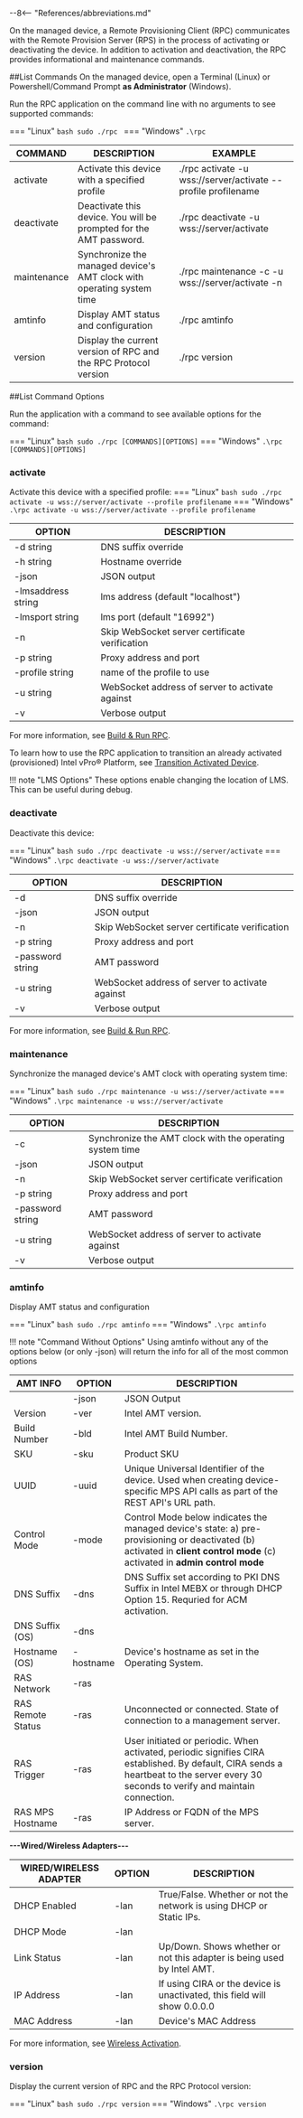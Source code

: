 --8<-- "References/abbreviations.md"

On the managed device, a Remote Provisioning Client (RPC) communicates with the Remote Provision Server (RPS) in the process of activating or deactivating the device. In addition to activation and deactivation, the RPC provides informational and maintenance commands.

##List Commands
On the managed device, open a Terminal (Linux) or Powershell/Command Prompt **as Administrator** (Windows).

Run the RPC application on the command line with no arguments to see supported commands:

=== "Linux"
    ``` bash
    sudo ./rpc 
    ```
=== "Windows"
    ```
    .\rpc
    ```

| COMMAND | DESCRIPTION | EXAMPLE |
| -------------------------- | ---------------------- | ----------- |
| activate | Activate this device with a specified profile | ./rpc activate -u wss://server/activate --profile profilename  |
| deactivate | Deactivate this device. You will be prompted for the AMT password.  | ./rpc deactivate -u wss://server/activate |
| maintenance | Synchronize the managed device's AMT clock with operating system time | ./rpc maintenance -c -u wss://server/activate -n |
| amtinfo | Display AMT status and configuration | ./rpc amtinfo |
| version | Display the current version of RPC and the RPC Protocol version | ./rpc version |

##List Command Options

Run the application with a command to see available options for the command:

=== "Linux"
    ``` bash
    sudo ./rpc [COMMANDS][OPTIONS]
    ```
=== "Windows"
    ```
    .\rpc [COMMANDS][OPTIONS]
    ```

### activate

Activate this device with a specified profile: 
=== "Linux"
    ``` bash
    sudo ./rpc activate -u wss://server/activate --profile profilename
    ```
=== "Windows"
    ```
    .\rpc activate -u wss://server/activate --profile profilename
    ```

| OPTION | DESCRIPTION |
| -------------------------- | ---------------------- | 
| -d string | DNS suffix override | 
| -h string | Hostname override | 
| -json | JSON output |
| -lmsaddress string | lms address (default "localhost") |
| -lmsport string | lms port (default "16992") |
| -n | Skip WebSocket server certificate verification |
| -p string | Proxy address and port |
| -profile string | name of the profile to use |
| -u string | WebSocket address of server to activate against |
| -v | Verbose output |

For more information, see [Build & Run RPC](../../GetStarted/buildRPC.md).

To learn how to use the RPC application to transition an already activated (provisioned) Intel vPro® Platform, see [Transition Activated Device](../../Reference/RPC/buildRPC_Manual.md#TransitionDevice).

!!! note "LMS Options"
    These options enable changing the location of LMS. This can be useful during debug.

### deactivate

Deactivate this device:

=== "Linux"
    ``` bash
    sudo ./rpc deactivate -u wss://server/activate
    ```
=== "Windows"
    ```
    .\rpc deactivate -u wss://server/activate
    ```

| OPTION | DESCRIPTION |
| -------------------------- | ---------------------- | 
| -d | DNS suffix override | 
| -json | JSON output |
| -n | Skip WebSocket server certificate verification |
| -p string | Proxy address and port |
| -password string | AMT password |
| -u string | WebSocket address of server to activate against |
| -v | Verbose output |

For more information, see [Build & Run RPC](../../GetStarted/buildRPC.md).

### maintenance

Synchronize the managed device's AMT clock with operating system time: 

=== "Linux"
    ``` bash
    sudo ./rpc maintenance -u wss://server/activate
    ```
=== "Windows"
    ```
    .\rpc maintenance -u wss://server/activate
    ```

| OPTION | DESCRIPTION |
| -------------------------- | ---------------------- | 
| -c | Synchronize the AMT clock with the operating system time | 
| -json | JSON output |
| -n | Skip WebSocket server certificate verification |
| -p string | Proxy address and port |
| -password string | AMT password |
| -u string | WebSocket address of server to activate against |
| -v | Verbose output |

### amtinfo

 Display AMT status and configuration

=== "Linux"
    ``` bash
    sudo ./rpc amtinfo
    ```
=== "Windows"
    ```
    .\rpc amtinfo
    ```

!!! note "Command Without Options"
    Using amtinfo without any of the options below (or only -json) 
    will return the info for all of the most common options

| AMT INFO | OPTION | DESCRIPTION | 
| -------------------------- | ------------- | ---------------------- |
| | -json | JSON Output |
| Version | -ver | Intel AMT version.  | 
| Build Number | -bld | Intel AMT Build Number. | 
| SKU | -sku | Product SKU | 
| UUID | -uuid | Unique Universal Identifier of the device. Used when creating device-specific MPS API calls as part of the REST API's URL path. | 
| Control Mode | -mode | Control Mode below indicates the managed device's state: a) pre-provisioning or deactivated (b) activated in **client control mode** (c) activated in **admin control mode** | 
|DNS Suffix | -dns | DNS Suffix set according to PKI DNS Suffix in Intel MEBX or through DHCP Option 15. Requried for ACM activation. |
|DNS Suffix (OS)| -dns | |
|Hostname (OS) | -hostname | Device's hostname as set in the Operating System. |
|RAS Network | -ras | |
|RAS Remote Status | -ras | Unconnected or connected. State of connection to a management server. |
|RAS Trigger | -ras | User initiated or periodic. When activated, periodic signifies CIRA established. By default, CIRA sends a heartbeat to the server every 30 seconds to verify and maintain connection. |
|RAS MPS Hostname | -ras | IP Address or FQDN of the MPS server. |

**---Wired/Wireless Adapters---**

| WIRED/WIRELESS ADAPTER | OPTION | DESCRIPTION | 
| -------------------------- | ----- | ---------------------- |
| DHCP Enabled | -lan | True/False. Whether or not the network is using DHCP or Static IPs.  | 
| DHCP Mode | -lan | | 
| Link Status | -lan | Up/Down. Shows whether or not this adapter is being used by Intel AMT. | 
| IP Address | -lan | If using CIRA or the device is unactivated, this field will show 0.0.0.0 | 
| MAC Address| -lan | Device's MAC Address  | 


For more information, see [Wireless Activation](../../Tutorials/createWiFiConfig.md).

### version

Display the current version of RPC and the RPC Protocol version:

=== "Linux"
    ``` bash
    sudo ./rpc version
    ```
=== "Windows"
    ```
    .\rpc version
    ```
